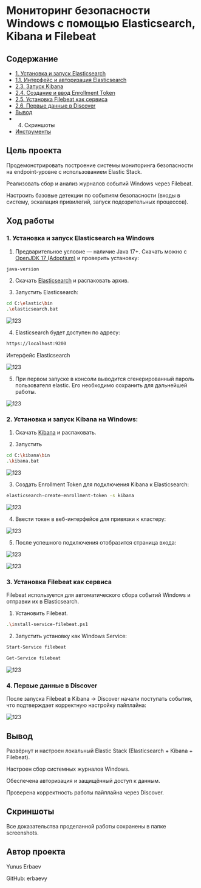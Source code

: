 # Мониторинг безопасности Windows с помощью Elasticsearch, Kibana и Filebeat

## Содержание

- [1. Установка и запуск Elasticsearch](#1-установка-и-запуск-Elasticsearch-на-windows)
- [1.1. Интерфейс и авторизация Elasticsearch](#4-анализ-логов-suricata)
- [2.3. Запуск Kibana](#5-настройка-среды)
- [2.4. Создание и ввод Enrollment Token](#6-имитация-разведывательной-активности-port-scanning)
- [2.5. Установка Filebeat как сервиса](#7-создание-signature-чтобы-Suricata-начала-фиксировать-Nmap-сканирование)
- [2.6. Первые данные в Discover](#7-создание-signature-чтобы-Suricata-начала-фиксировать-Nmap-сканирование)
- [Вывод](#вывод)
- 4. Скриншоты
- [Инструменты](#проект-выполнен-с-использованием-следующих-инструментов-и-технологий)

## Цель проекта

Продемонстрировать построение системы мониторинга безопасности на endpoint-уровне с использованием Elastic Stack.

Реализовать сбор и анализ журналов событий Windows через Filebeat.

Настроить базовые детекции по событиям безопасности (входы в систему, эскалация привилегий, запуск подозрительных процессов).

## Ход работы

### 1. Установка и запуск Elasticsearch на Windows

1. Предварительное условие — наличие Java 17+.
Скачать можно с [OpenJDK 17 (Adoptium)](https://adoptium.net/temurin/releases/?version=17) и проверить установку:
```bash
java-version
```
2. Скачать [Elasticsearch](https://www.elastic.co/downloads/elasticsearch) и распаковать архив.

3. Запустить Elasticsearch:
```bash
cd C:\elastic\bin
.\elasticsearch.bat

```

![123](https://github.com/erbaevy/YunusSecurityLab/blob/main/elasticsearch/screenshots/1-elastic-launch.png)

4. Elasticsearch будет доступен по адресу:

```bash
https://localhost:9200

```

Интерфейс Elasticsearch

![123](https://github.com/erbaevy/YunusSecurityLab/blob/main/elasticsearch/screenshots/2-elastic-localhost.png)

5. При первом запуске в консоли выводится сгенерированный пароль пользователя elastic. Его необходимо сохранить для дальнейшей работы.

![123](https://github.com/erbaevy/YunusSecurityLab/blob/main/elasticsearch/screenshots/3-localhost.png)

### 2. Установка и запуск Kibana на Windows:

1. Скачать [Kibana](https://www.elastic.co/downloads/kibana) и распаковать.

2. Запустить

```bash
cd C:\kibana\bin
.\kibana.bat

```

![123](https://github.com/erbaevy/YunusSecurityLab/blob/main/elasticsearch/screenshots/4-kibana-launch.png)

3. Создать Enrollment Token для подключения Kibana к Elasticsearch:
   
```bash
elasticsearch-create-enrollment-token -s kibana

```

![123](https://github.com/erbaevy/YunusSecurityLab/blob/main/elasticsearch/screenshots/5-create-token.png)

4. Ввести токен в веб-интерфейсе для привязки к кластеру:


![123](https://github.com/erbaevy/YunusSecurityLab/blob/main/elasticsearch/screenshots/6-kibana-token.png)

5. После успешного подключения отобразится страница входа:

![123](https://github.com/erbaevy/YunusSecurityLab/blob/main/elasticsearch/screenshots/7-kibana-localhost.png)

![123](https://github.com/erbaevy/YunusSecurityLab/blob/main/elasticsearch/screenshots/8-authorization.png)

### 3. Установка Filebeat как сервиса

Filebeat используется для автоматического сбора событий Windows и отправки их в Elasticsearch.

1. Установить Filebeat.

```bash
.\install-service-filebeat.ps1
```

2. Запустить установку как Windows Service:

```bash
Start-Service filebeat

Get-Service filebeat

```

![123](https://github.com/erbaevy/YunusSecurityLab/blob/main/elasticsearch/screenshots/9-filebeat-install.png)

### 4. Первые данные в Discover

После запуска Filebeat в Kibana → Discover начали поступать события, что подтверждает корректную настройку пайплайна:

![123](https://github.com/erbaevy/YunusSecurityLab/blob/main/elasticsearch/screenshots/10-filebeat-kibana-elastic.png)

## Вывод

Развёрнут и настроен локальный Elastic Stack (Elasticsearch + Kibana + Filebeat).

Настроен сбор системных журналов Windows.

Обеспечена авторизация и защищённый доступ к данным.

Проверена корректность работы пайплайна через Discover.

## Скриншоты
Все доказательства проделанной работы сохранены в папке screenshots.

## Автор проекта
Yunus Erbaev

GitHub: erbaevy










